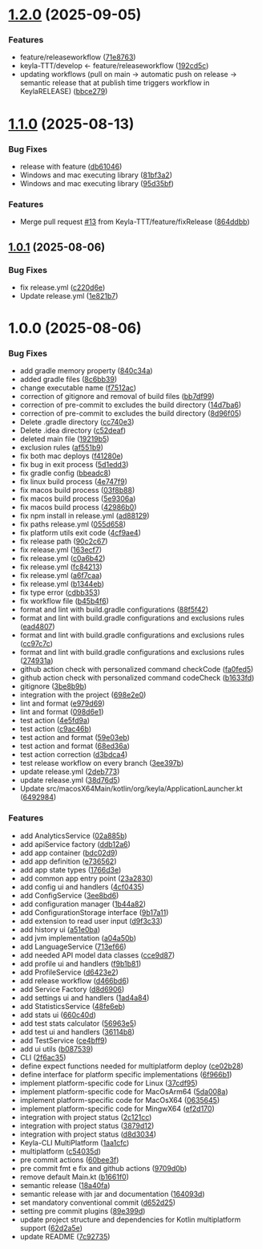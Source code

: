 # [1.2.0](https://github.com/Keyla-TTT/Keyla-CLI/compare/v1.1.0...v1.2.0) (2025-09-05)


### Features

* feature/releaseworkflow ([71e8763](https://github.com/Keyla-TTT/Keyla-CLI/commit/71e8763a965f8cca602c37fb7d63ef497eda5be6))
* keyla-TTT/develop <- feature/releaseworkflow ([192cd5c](https://github.com/Keyla-TTT/Keyla-CLI/commit/192cd5ca65efda414cfb35b58f29d8bbf0a07045))
* updating workflows (pull on main -> automatic push on release -> semantic release that at publish time triggers workflow in KeylaRELEASE) ([bbce279](https://github.com/Keyla-TTT/Keyla-CLI/commit/bbce2790998091ee74aea58f00d12f1859cf9350))

# [1.1.0](https://github.com/Keyla-TTT/Keyla-CLI/compare/v1.0.1...v1.1.0) (2025-08-13)


### Bug Fixes

* release with feature ([db61046](https://github.com/Keyla-TTT/Keyla-CLI/commit/db610469eb93565f8b753a115b6b650efcf324f1))
* Windows and mac executing library ([81bf3a2](https://github.com/Keyla-TTT/Keyla-CLI/commit/81bf3a2035321bac84d293ca9471537fb60e847a))
* Windows and mac executing library ([95d35bf](https://github.com/Keyla-TTT/Keyla-CLI/commit/95d35bf789d7d506de5f04fd18898e1f69ee407b))


### Features

* Merge pull request [#13](https://github.com/Keyla-TTT/Keyla-CLI/issues/13) from Keyla-TTT/feature/fixRelease ([864ddbb](https://github.com/Keyla-TTT/Keyla-CLI/commit/864ddbb110ca720386b34b7b1e3886878797bf9a))

## [1.0.1](https://github.com/Keyla-TTT/Keyla-CLI/compare/v1.0.0...v1.0.1) (2025-08-06)


### Bug Fixes

* fix release.yml ([c220d6e](https://github.com/Keyla-TTT/Keyla-CLI/commit/c220d6e5b3c15807e471a382e9971eb915f3f624))
* Update release.yml ([1e821b7](https://github.com/Keyla-TTT/Keyla-CLI/commit/1e821b705a304addc7e403d1608df46382a9dd52))

# 1.0.0 (2025-08-06)


### Bug Fixes

* add gradle memory property ([840c34a](https://github.com/Keyla-TTT/Keyla-CLI/commit/840c34af52214c5d889b3a411f79913ccd0bfd3a))
* added gradle files ([8c6bb39](https://github.com/Keyla-TTT/Keyla-CLI/commit/8c6bb390f8e8f0e1ac38705a158192e5f1fbec18))
* change executable name ([f7512ac](https://github.com/Keyla-TTT/Keyla-CLI/commit/f7512acd4158f01933f4353280fddda58b08de30))
* correction of gitignore and removal of build files ([bb7df99](https://github.com/Keyla-TTT/Keyla-CLI/commit/bb7df999776610317c129cfb79b852086529a81e))
* correction of pre-commit to excludes the build directory ([14d7ba6](https://github.com/Keyla-TTT/Keyla-CLI/commit/14d7ba6ac04b5167e4eceaabe01359d14bf985ca))
* correction of pre-commit to excludes the build directory ([8d96f05](https://github.com/Keyla-TTT/Keyla-CLI/commit/8d96f05f35106c2015341001a94a9a9864ae74b5))
* Delete .gradle directory ([cc740e3](https://github.com/Keyla-TTT/Keyla-CLI/commit/cc740e32629cb3433d101c286ae78bfd451fbf25))
* Delete .idea directory ([c52deaf](https://github.com/Keyla-TTT/Keyla-CLI/commit/c52deaf13099baa989763427a7318870643dc0ad))
* deleted main file ([19219b5](https://github.com/Keyla-TTT/Keyla-CLI/commit/19219b5cc5d7971ed9abfbf53314bc234cf0fdc0))
* exclusion rules ([af551b9](https://github.com/Keyla-TTT/Keyla-CLI/commit/af551b930ac98e4cb4aa802c3ce3d1530b2e60ac))
* fix both mac deploys ([f41280e](https://github.com/Keyla-TTT/Keyla-CLI/commit/f41280e70ea577074a2edcee879fa3012958ea8f))
* fix bug in exit process ([5d1edd3](https://github.com/Keyla-TTT/Keyla-CLI/commit/5d1edd354ded5fc26fae701b426d6aaf749c31f5))
* fix gradle config ([bbeadc8](https://github.com/Keyla-TTT/Keyla-CLI/commit/bbeadc8849e773b1e986e71def79faf566e35e96))
* fix linux build process ([4e747f9](https://github.com/Keyla-TTT/Keyla-CLI/commit/4e747f9331e08a9e2cdd3a76e7e489dfaceb6ead))
* fix macos build process ([03f8b88](https://github.com/Keyla-TTT/Keyla-CLI/commit/03f8b8807f97ff5b7c74e904102d26920f1c1ea0))
* fix macos build process ([5e9306a](https://github.com/Keyla-TTT/Keyla-CLI/commit/5e9306a18dc9ccf926ba756886b116fa57c64c6b))
* fix macos build process ([42986b0](https://github.com/Keyla-TTT/Keyla-CLI/commit/42986b09f18a01498cad53e5eb5f9b788f3d333b))
* fix npm install in release.yml ([ad88129](https://github.com/Keyla-TTT/Keyla-CLI/commit/ad881292646dcc6220ff86467424f143d8a88e52))
* fix paths release.yml ([055d658](https://github.com/Keyla-TTT/Keyla-CLI/commit/055d658c3479cc48d654dd792c8ee91918e901de))
* fix platform utils exit code ([4cf9ae4](https://github.com/Keyla-TTT/Keyla-CLI/commit/4cf9ae439208eb74134f186be20ef904ecd423f9))
* fix release path ([90c2c67](https://github.com/Keyla-TTT/Keyla-CLI/commit/90c2c67e2f0ef0827c23dec3c5d341a7e4eb9b57))
* fix release.yml ([163ecf7](https://github.com/Keyla-TTT/Keyla-CLI/commit/163ecf72be43c30fe88788f791a226865fff5f27))
* fix release.yml ([c0a6b42](https://github.com/Keyla-TTT/Keyla-CLI/commit/c0a6b42e38db523b9047aaa44490afd108344b1c))
* fix release.yml ([fc84213](https://github.com/Keyla-TTT/Keyla-CLI/commit/fc842135e8b7ecd93906ef3102b1eaaa24890a74))
* fix release.yml ([a6f7caa](https://github.com/Keyla-TTT/Keyla-CLI/commit/a6f7caae8a2f341a58c3d7dcecbbab085946f851))
* fix release.yml ([b1344eb](https://github.com/Keyla-TTT/Keyla-CLI/commit/b1344eb7a3e1aa68beb1a33f13a7e4edc5a418cc))
* fix type error ([cdbb353](https://github.com/Keyla-TTT/Keyla-CLI/commit/cdbb353a9d24c6fa67a3d6c18997b503c539c9ec))
* fix workflow file ([b45b4f6](https://github.com/Keyla-TTT/Keyla-CLI/commit/b45b4f6485bca02e49cac83bb19b485c27b0a69a))
* format and lint with build.gradle configurations ([88f5f42](https://github.com/Keyla-TTT/Keyla-CLI/commit/88f5f4241fc503645ea6c653ff0e744fae35776e))
* format and lint with build.gradle configurations and exclusions rules ([ead4807](https://github.com/Keyla-TTT/Keyla-CLI/commit/ead4807bd5ac1850f0d4842bc64e5bbce5e75e9d))
* format and lint with build.gradle configurations and exclusions rules ([cc97c7c](https://github.com/Keyla-TTT/Keyla-CLI/commit/cc97c7cae3bb10c4551592148d5ee360c1b3b676))
* format and lint with build.gradle configurations and exclusions rules ([274931a](https://github.com/Keyla-TTT/Keyla-CLI/commit/274931aa4e341f3bc6dd3db33b05ff0dda79f383))
* github action check with personalized command checkCode ([fa0fed5](https://github.com/Keyla-TTT/Keyla-CLI/commit/fa0fed5a0de087f041b1bc65726516185af1f3e7))
* github action check with personalized command codeCheck ([b1633fd](https://github.com/Keyla-TTT/Keyla-CLI/commit/b1633fdc31a2d8cd095665d21fd77c635af944ea))
* gitignore ([3be8b9b](https://github.com/Keyla-TTT/Keyla-CLI/commit/3be8b9ba1bbcbe91f5e8b868e1b87b0b7209002c))
* integration with the project ([698e2e0](https://github.com/Keyla-TTT/Keyla-CLI/commit/698e2e0362414ab4b38343fab5c6233e378cda61))
* lint and format ([e979d69](https://github.com/Keyla-TTT/Keyla-CLI/commit/e979d69186285ff829fd80ed62c7b4b338a00de6))
* lint and format ([098d6e1](https://github.com/Keyla-TTT/Keyla-CLI/commit/098d6e1c49fc37d3e103fa49c379ced0965b392d))
* test action ([4e5fd9a](https://github.com/Keyla-TTT/Keyla-CLI/commit/4e5fd9a815c547ada13a30c02b17ac4f7b658690))
* test action ([c9ac46b](https://github.com/Keyla-TTT/Keyla-CLI/commit/c9ac46b92907a5d3fbc710130b91f20b311f17b5))
* test action and format ([59e03eb](https://github.com/Keyla-TTT/Keyla-CLI/commit/59e03ebc81c0dac694a35fe32be371035d135359))
* test action and format ([68ed36a](https://github.com/Keyla-TTT/Keyla-CLI/commit/68ed36ac6e4b9cd8402fef849786333a85e43f37))
* test action correction ([d3bdca4](https://github.com/Keyla-TTT/Keyla-CLI/commit/d3bdca48735f0380a4ae6fc1579df1798c7bf7b9))
* test release workflow on every branch ([3ee397b](https://github.com/Keyla-TTT/Keyla-CLI/commit/3ee397b590bd41b9e8060f7d77e00b2642eacd84))
* update release.yml ([2deb773](https://github.com/Keyla-TTT/Keyla-CLI/commit/2deb77342cb94a8f1916a544ca2cf166dfd881bc))
* update release.yml ([38d76d5](https://github.com/Keyla-TTT/Keyla-CLI/commit/38d76d5811a0cce752494212a69f888bbd9dcd84))
* Update src/macosX64Main/kotlin/org/keyla/ApplicationLauncher.kt ([6492984](https://github.com/Keyla-TTT/Keyla-CLI/commit/6492984ce7c345e20e21f0e51a1a40c55bf2b7d3))


### Features

* add AnalyticsService ([02a885b](https://github.com/Keyla-TTT/Keyla-CLI/commit/02a885b642e9bf2d79d94d139956bba34ef7c029))
* add apiService factory ([ddb12a6](https://github.com/Keyla-TTT/Keyla-CLI/commit/ddb12a65859faa07c5463f5274a30eb053eaab96))
* add app container ([bdc02d9](https://github.com/Keyla-TTT/Keyla-CLI/commit/bdc02d9504233f5266934686db3bdd5d2c066195))
* add app definition ([e736562](https://github.com/Keyla-TTT/Keyla-CLI/commit/e73656278fc8fde35d5489f63d7f160c2cfb80d3))
* add app state types ([1766d3e](https://github.com/Keyla-TTT/Keyla-CLI/commit/1766d3e4786f8f94e7d8f32a81691be4c991431b))
* add common app entry point ([23a2830](https://github.com/Keyla-TTT/Keyla-CLI/commit/23a28304b734742653b85248210acfa898611d19))
* add config ui and handlers ([4cf0435](https://github.com/Keyla-TTT/Keyla-CLI/commit/4cf043525daba61dc5a7c819bf64f134aac3ecc8))
* add ConfigService ([3ee8bd6](https://github.com/Keyla-TTT/Keyla-CLI/commit/3ee8bd6e0f20a780e6308a1a83b6e527dd754324))
* add configuration manager ([1b44a82](https://github.com/Keyla-TTT/Keyla-CLI/commit/1b44a8281f7c945b65d05c766164d3c11610ba58))
* add ConfigurationStorage interface ([9b17a11](https://github.com/Keyla-TTT/Keyla-CLI/commit/9b17a115ca94b84d221d7cb9bb021f80d02626a3))
* add extension to read user input ([d9f3c33](https://github.com/Keyla-TTT/Keyla-CLI/commit/d9f3c336fed2764e4936aa6aa1663874f5ff5db1))
* add history ui ([a51e0ba](https://github.com/Keyla-TTT/Keyla-CLI/commit/a51e0ba961d7679a8c08e5aad0f7704de995893b))
* add jvm implementation ([a04a50b](https://github.com/Keyla-TTT/Keyla-CLI/commit/a04a50b108f8153db09ec25938a5b9aeec7a49b9))
* add LanguageService ([713ef66](https://github.com/Keyla-TTT/Keyla-CLI/commit/713ef66d3bf5de97ea84cd7da0a9305246d7086f))
* add needed API model data classes ([cce9d87](https://github.com/Keyla-TTT/Keyla-CLI/commit/cce9d87b0ee6ffa6a8b1634bd63f5489e45fef6d))
* add profile ui and handlers ([f9b1b81](https://github.com/Keyla-TTT/Keyla-CLI/commit/f9b1b818153feebf0f325bef25f106bc01b54de2))
* add ProfileService ([d6423e2](https://github.com/Keyla-TTT/Keyla-CLI/commit/d6423e253bbd341b30ad12168f6173296cf2aeff))
* add release workflow ([d466bd6](https://github.com/Keyla-TTT/Keyla-CLI/commit/d466bd60d17d43041303cc88a4f64e1e2d29e152))
* add Service Factory ([d8d6906](https://github.com/Keyla-TTT/Keyla-CLI/commit/d8d6906d39cc0d028b32d64e6993fc37511ddca5))
* add settings ui and handlers ([1ad4a84](https://github.com/Keyla-TTT/Keyla-CLI/commit/1ad4a844783b6e88de451b7d5ef4804a06e54f9e))
* add StatisticsService ([48fe6eb](https://github.com/Keyla-TTT/Keyla-CLI/commit/48fe6eb7f70bc601af1c5e0d845d7e16e4b88084))
* add stats ui ([660c40d](https://github.com/Keyla-TTT/Keyla-CLI/commit/660c40d7974e01a2e00cf6ff3ed7b2b25c49fe64))
* add test stats calculator ([56963e5](https://github.com/Keyla-TTT/Keyla-CLI/commit/56963e595216ae91603b00175cdd8485aa092279))
* add test ui and handlers ([36114b8](https://github.com/Keyla-TTT/Keyla-CLI/commit/36114b892818b6c5b91dc4bdb082952785a237e5))
* add TestService ([ce4bff9](https://github.com/Keyla-TTT/Keyla-CLI/commit/ce4bff9185057441ae5fbf4b3885257227278f9b))
* add ui utils ([b087539](https://github.com/Keyla-TTT/Keyla-CLI/commit/b087539276233292bc19b2fbceec5d1064385980))
* CLI ([2f6ac35](https://github.com/Keyla-TTT/Keyla-CLI/commit/2f6ac352fbe0d72a75d7a18435ca2be241691645))
* define expect functions needed for multiplatform deploy ([ce02b28](https://github.com/Keyla-TTT/Keyla-CLI/commit/ce02b2875b4d310394f0d2b894814f1b2f4ea29f))
* define interface for platform specific implementations ([6f966b1](https://github.com/Keyla-TTT/Keyla-CLI/commit/6f966b1197bc7e5548b6b843308f08ad44e36448))
* implement platform-specific code for Linux ([37cdf95](https://github.com/Keyla-TTT/Keyla-CLI/commit/37cdf95dadc86105ec178e133079751c79c650f5))
* implement platform-specific code for MacOsArm64 ([5da008a](https://github.com/Keyla-TTT/Keyla-CLI/commit/5da008a1bbf4f5cb366f54495b2dbe0544607688))
* implement platform-specific code for MacOsX64 ([0635645](https://github.com/Keyla-TTT/Keyla-CLI/commit/06356458b71a3c4084f0c93def35c0e27c43c483))
* implement platform-specific code for MingwX64 ([ef2d170](https://github.com/Keyla-TTT/Keyla-CLI/commit/ef2d1706f047914802a942d36e593cdd09d8fabd))
* integration with project status ([2c121cc](https://github.com/Keyla-TTT/Keyla-CLI/commit/2c121ccf8e6ce9381584f5111f683349b056de88))
* integration with project status ([3879d12](https://github.com/Keyla-TTT/Keyla-CLI/commit/3879d1288a8cb93bfff56c0c54d0f4b40fc61477))
* integration with project status ([d8d3034](https://github.com/Keyla-TTT/Keyla-CLI/commit/d8d3034dee4d1a86d3fff30325bb45fd82fa756f))
* Keyla-CLI MultiPlatform ([1aa1cfc](https://github.com/Keyla-TTT/Keyla-CLI/commit/1aa1cfc743378ee83bfb8adff11a13d4bd960182))
* multiplatform ([c54035d](https://github.com/Keyla-TTT/Keyla-CLI/commit/c54035db962b77bb8342943f975bd1c66dfd5b29))
* pre commit actions ([60bee3f](https://github.com/Keyla-TTT/Keyla-CLI/commit/60bee3f056d066dc07f631af354dae4eeadcab39))
* pre commit fmt e fix and github actions ([9709d0b](https://github.com/Keyla-TTT/Keyla-CLI/commit/9709d0b74607bc59b3ad95697b8dc0dd92c1f952))
* remove default Main.kt ([b1661f0](https://github.com/Keyla-TTT/Keyla-CLI/commit/b1661f081a42fada049258d4280f16b1a7605809))
* semantic release ([18a40fa](https://github.com/Keyla-TTT/Keyla-CLI/commit/18a40fa61c06dda675578ad1131358aadcf57196))
* semantic release with jar and documentation ([164093d](https://github.com/Keyla-TTT/Keyla-CLI/commit/164093d91ab0e675181f3309b5122383c9e5f06d))
* set mandatory conventional commit ([d652d25](https://github.com/Keyla-TTT/Keyla-CLI/commit/d652d250bc0a0d2768f4abedfba60ff80b94d0bc))
* setting pre commit plugins ([89e399d](https://github.com/Keyla-TTT/Keyla-CLI/commit/89e399d9efef69e135c6b0766b50afe9ee9679f0))
* update project structure and dependencies for Kotlin multiplatform support ([62d2a5e](https://github.com/Keyla-TTT/Keyla-CLI/commit/62d2a5e168f9cefb5ebd1232a7c9dbc1ea78af73))
* update README ([7c92735](https://github.com/Keyla-TTT/Keyla-CLI/commit/7c92735ac9ce41bab06473035c09a2883fe5cf46))

